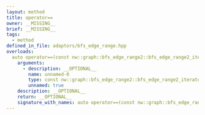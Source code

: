 ```yaml
---
layout: method
title: operator==
owner: __MISSING__
brief: __MISSING__
tags:
  - method
defined_in_file: adaptors/bfs_edge_range.hpp
overloads:
  auto operator==(const nw::graph::bfs_edge_range2::bfs_edge_range2_iterator::end_sentinel_type &) const:
    arguments:
      - description: __OPTIONAL__
        name: unnamed-0
        type: const nw::graph::bfs_edge_range2::bfs_edge_range2_iterator::end_sentinel_type &
        unnamed: true
    description: __OPTIONAL__
    return: __OPTIONAL__
    signature_with_names: auto operator==(const nw::graph::bfs_edge_range2::bfs_edge_range2_iterator::end_sentinel_type &) const
---
```

